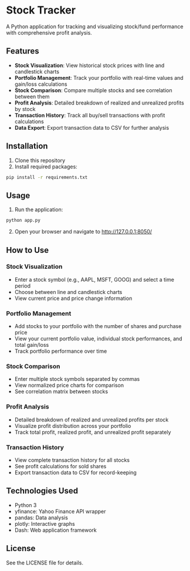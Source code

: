 # Stock Tracker

A Python application for tracking and visualizing stock/fund performance with comprehensive profit analysis.

## Features

- **Stock Visualization**: View historical stock prices with line and candlestick charts
- **Portfolio Management**: Track your portfolio with real-time values and gain/loss calculations
- **Stock Comparison**: Compare multiple stocks and see correlation between them
- **Profit Analysis**: Detailed breakdown of realized and unrealized profits by stock
- **Transaction History**: Track all buy/sell transactions with profit calculations
- **Data Export**: Export transaction data to CSV for further analysis

## Installation

1. Clone this repository
2. Install required packages:

```bash
pip install -r requirements.txt
```

## Usage

1. Run the application:

```bash
python app.py
```

2. Open your browser and navigate to http://127.0.0.1:8050/

## How to Use

### Stock Visualization
- Enter a stock symbol (e.g., AAPL, MSFT, GOOG) and select a time period
- Choose between line and candlestick charts
- View current price and price change information

### Portfolio Management
- Add stocks to your portfolio with the number of shares and purchase price
- View your current portfolio value, individual stock performances, and total gain/loss
- Track portfolio performance over time

### Stock Comparison
- Enter multiple stock symbols separated by commas
- View normalized price charts for comparison
- See correlation matrix between stocks

### Profit Analysis
- Detailed breakdown of realized and unrealized profits per stock
- Visualize profit distribution across your portfolio
- Track total profit, realized profit, and unrealized profit separately

### Transaction History
- View complete transaction history for all stocks
- See profit calculations for sold shares
- Export transaction data to CSV for record-keeping

## Technologies Used

- Python 3
- yfinance: Yahoo Finance API wrapper
- pandas: Data analysis
- plotly: Interactive graphs
- Dash: Web application framework

## License

See the LICENSE file for details.
